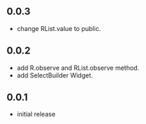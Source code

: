 ## 0.0.3
- change RList<V>.value to public.

## 0.0.2
- add R<V>.observe and RList<V>.observe method.
- add SelectBuilder Widget.

## 0.0.1
- initial release